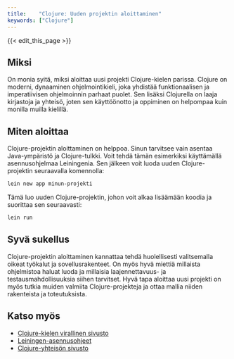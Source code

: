 ```yaml
---
title:    "Clojure: Uuden projektin aloittaminen"
keywords: ["Clojure"]
---
```


{{< edit_this_page >}}

## Miksi

On monia syitä, miksi aloittaa uusi projekti Clojure-kielen parissa. Clojure on moderni, dynaaminen ohjelmointikieli, joka yhdistää funktionaalisen ja imperatiivisen ohjelmoinnin parhaat puolet. Sen lisäksi Clojurella on laaja kirjastoja ja yhteisö, joten sen käyttöönotto ja oppiminen on helpompaa kuin monilla muilla kielillä.

## Miten aloittaa

Clojure-projektin aloittaminen on helppoa. Sinun tarvitsee vain asentaa Java-ympäristö ja Clojure-tulkki. Voit tehdä tämän esimerkiksi käyttämällä asennusohjelmaa Leiningenia. Sen jälkeen voit luoda uuden Clojure-projektin seuraavalla komennolla:

```Clojure
lein new app minun-projekti
```

Tämä luo uuden Clojure-projektin, johon voit alkaa lisäämään koodia ja suorittaa sen seuraavasti:

```Clojure
lein run
```

## Syvä sukellus

Clojure-projektin aloittaminen kannattaa tehdä huolellisesti valitsemalla oikeat työkalut ja sovellusrakenteet. On myös hyvä miettiä millaista ohjelmistoa haluat luoda ja millaisia laajennettavuus- ja testausmahdollisuuksia siihen tarvitset. Hyvä tapa aloittaa uusi projekti on myös tutkia muiden valmiita Clojure-projekteja ja ottaa mallia niiden rakenteista ja toteutuksista.

## Katso myös

- [Clojure-kielen virallinen sivusto](https://clojure.org/)
- [Leiningen-asennusohjeet](https://leiningen.org/)
- [Clojure-yhteisön sivusto](https://clojureverse.org/)